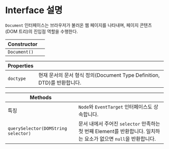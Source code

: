 # Interface 설명
`Document` 인터페이스는 브라우저가 불러온 웹 페이지를 나타내며, 페이지 콘텐츠(DOM 트리)의 진입점 역할을 수행한다.

Constructor  ||
--|--
`Document()` | 

Properties||
--|--
`doctype`    | 현재 문서의 문서 형식 정의(Document Type Definition, DTD)를 반환합니다.

Methods||
--|--
특징 | `Node`와 `EventTarget` 인터페이스도 상속합니다.
`querySelector(DOMString selector)`    | 문서 내에서 주어진 `selector` 만족하는 첫 번째 Element를 반환합니다. 일치하는 요소가 없으면 `null`을 반환합니다.
